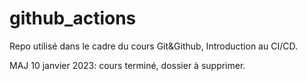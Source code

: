 # github_actions
Repo utilisé dans le cadre du cours Git&Github, Introduction au CI/CD.

MAJ 10 janvier 2023: cours terminé, dossier à supprimer.
